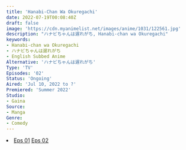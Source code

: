 ```yaml
---
title: 'Hanabi-Chan Wa Okuregachi'
date: 2022-07-19T00:08:40Z
draft: false
image: 'https://cdn.myanimelist.net/images/anime/1031/122561.jpg'
description: "ハナビちゃんは遅れがち, Hanabi-chan wa Okuregachi"
keywords:
- Hanabi-chan wa Okuregachi
- ハナビちゃんは遅れがち
- English Subbed Anime
Alternative: 'ハナビちゃんは遅れがち'
Type: 'TV'
Episodes: '02'
Status: 'Ongoing'
Aired: 'Jul 10, 2022 to ?'
Premiered: 'Summer 2022'
Studio:
- Gaina
Source:
- Manga
Genre:
- Comedy
---
```


<div class="bc-1 d-g p-5">
<li class="d-g gg-5 gtc-e">
  <a id="allvideo" href="#" data-video="//embed.hugonime.repl.co/videokf.php?id=HanabiChanWaOkuregachi/Hanabi-Chan Wa Okuregachi - 01" rel=nofollow">Eps 01</a>
  <a id="allvideo" href="#" data-video="//embed.hugonime.repl.co/videokf.php?id=HanabiChanWaOkuregachi/Hanabi-Chan Wa Okuregachi - 02" rel=nofollow">Eps 02</a>
</li>
</div>
